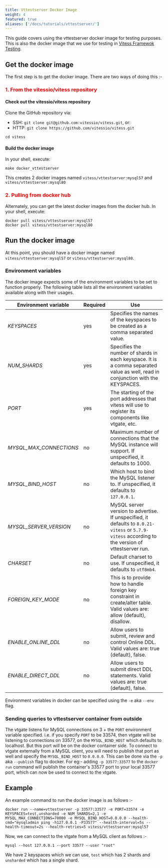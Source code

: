 ```yaml
---
title: Vttestserver Docker Image
weight: 4
featured: true
aliases: ['/docs/tutorials/vttestserver/']
---
```


This guide covers using the vttestserver docker image for testing purposes. This is also the docker image that we use for testing in [Vitess Framewok Testing](https://github.com/planetscale/vitess-framework-testing).

## Get the docker image
The first step is to get the docker image. There are two ways of doing this :-

### <span style="color:red"> 1. From the vitessio/vitess repository </span>

#### Check out the vitessio/vitess repository

Clone the GitHub repository via:

- SSH: `git clone git@github.com:vitessio/vitess.git`, or:
- HTTP: `git clone https://github.com/vitessio/vitess.git`

```shell
cd vitess
```

#### Build the docker image

In your shell, execute:

```shell
make docker_vttestserver
```

This creates 2 docker images named `vitess/vttestserver:mysql57` and `vitess/vttestserver:mysql80`

### <span style="color:red"> 2. Pulling from docker hub </span>

Alternately, you can get the latest docker images from the docker hub. In your shell, execute:

```shell
docker pull vitess/vttestserver:mysql57
docker pull vitess/vttestserver:mysql80
```

## Run the docker image

At this point, you should have a docker image named `vitess/vttestserver:mysql57` or `vitess/vttestserver:mysql80`.

### Environment variables
The docker image expects some of the environment variables to be set to function properly. The following table lists all the environment variables available along with their usages.

| Environment variable | Required | Use |
| -- | -- | -- |
| *KEYSPACES* | yes | Specifies the names of the keyspaces to be created as a comma separated value. |
| *NUM_SHARDS* | yes | Specifies the number of shards in each keyspace. It is a comma separated value as well, read in conjunction with the KEYSPACES. |
| *PORT* | yes | The starting of the port addresses that vitess will use to register its components like vtgate, etc. |
| *MYSQL_MAX_CONNECTIONS* | no | Maximum number of connections that the MySQL instance will support. If unspecified, it defaults to 1000. |
| *MYSQL_BIND_HOST* | no | Which host to bind the MySQL listener to. If unspecified, it defaults to `127.0.0.1`. |
| *MYSQL_SERVER_VERSION* | no | MySQL server version to advertise. If unspecified, it defaults to `8.0.21-vitess` or `5.7.9-vitess` according to the version of vttestserver run. |
| *CHARSET* | no | Default charset to use. If unspecified, it defaults to `utf8mb4`. |
| *FOREIGN_KEY_MODE* | no | This is to provide how to handle foreign key constraint in create/alter table. Valid values are: allow (default), disallow. |
| *ENABLE_ONLINE_DDL* | no | Allow users to submit, review and control Online DDL. Valid values are: true (default), false. |
| *ENABLE_DIRECT_DDL* | no | Allow users to submit direct DDL statements. Valid values are: true (default), false. |

Environment variables in docker can be specified using the `-e` aka `--env` flag.

### Sending queries to vttestserver container from outside
The vtgate listens for MySQL connections on 3 + the `PORT` environment variable specified. i.e. if you specify `PORT` to be 33574, then vtgate will be listening to connections on 33577, on the `MYSQL_BIND_HOST` which defaults to localhost. But this port will be on the docker container side. To connect to vtgate externally from a MySQL client, you will need to publish that port as well and specify the `MYSQL_BIND_HOST` to `0.0.0.0`. This can be done via the `-p` aka `--publish` flag to docker. For eg:- adding `-p 33577:33577` to the `docker
run` command will publish the container's 33577 port to your local 33577 port, which can now be used to connect to the vtgate.

## Example

An example command to run the docker image is as follows :-

```shell
docker run --name=vttestserver -p 33577:33577 -e PORT=33574 -e KEYSPACES=test,unsharded -e NUM_SHARDS=2,1 -e MYSQL_MAX_CONNECTIONS=70000 -e MYSQL_BIND_HOST=0.0.0.0 --health-cmd="mysqladmin ping -h127.0.0.1 -P33577" --health-interval=5s --health-timeout=2s --health-retries=5 vitess/vttestserver:mysql57
```

Now, we can connect to the vtgate from a MySQL client as follows :- 
```shell
mysql --host 127.0.0.1 --port 33577 --user "root"
```

We have 2 keyspaces which we can use, `test` which has 2 shards and `unsharded` which has a single shard.
